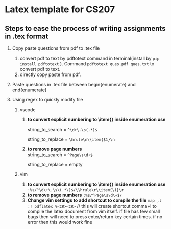 # Latex template for CS207

## Steps to ease the process of writing assignments in .tex format


1. Copy paste questions from pdf to .tex file
    1. convert pdf to text by pdftotext command in terminal(install by `pip install pdftotext` ). Command `pdftotext ques.pdf ques.txt` to convert pdf to text.
    2. directly copy paste from pdf.
 
2. Paste questions in .tex file between begin{enumerate} and end{enumerate}

3. Using regex to quickly modify file
    1. vscode
        1. **to convert explicit numbering to \item{} inside enumeration use**
        
            string_to_search = `^\d+\.\s(.*)$`
            
            string_to_replace =  `\hrule\n\\item{$1}\n`

        2. **to remove page numbers**   
             string_to_search = `^Page\s\d+$`
             
             string_to_replace = empty


    2. vim
        1. **to convert explicit numbering to \item{} inside enumeration use**
            `:%s/^\d\+\.\s\(.*\)$/\\hrule\r\\item{\1}\r`
        2. **to remove page numbers**
            `:%s/^Page\s\d\+$/`
        3. **Change vim settings to add shortcut to compile the file**
            `map ,l :! pdflatex %<CR><CR>` // this will create shortcut comma+l to compile the latex document from vim itself. if file has few small bugs then will need to press enter/return key certain times. if no error then this would work fine

